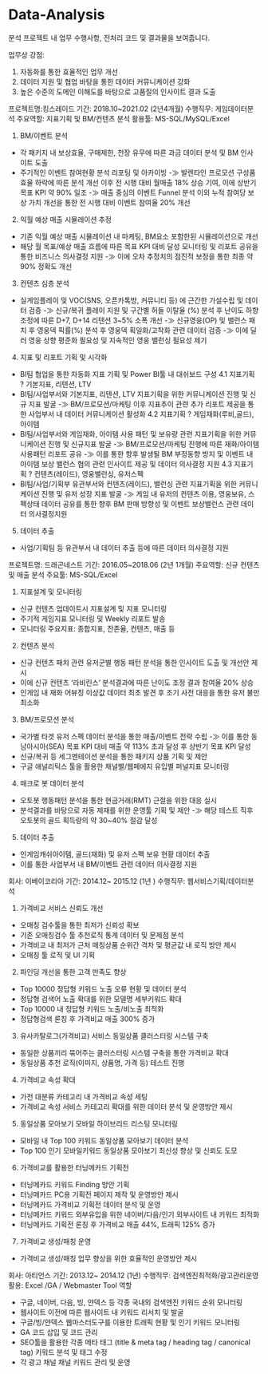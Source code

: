 # Data-Analysis
분석 프로젝트 내 업무 수행사항, 전처리 코드 및 결과물을 보여줍니다. 

업무상 강점:
1. 자동화를 통한 효율적인 업무 개선
2. 데이터 지원 및 협업 바탕을 통한 데이터 커뮤니케이션 강화
3. 높은 수준의 도메인 이해도를 바탕으로 고품질의 인사이트 결과 도출

프로젝트명:킹스레이드
기간: 2018.10~2021.02 (2년4개월)
수행직무: 게임데이터분석
주요역할: 지표기획 및 BM/컨텐츠 분석
활용툴: MS-SQL/MySQL/Excel

1. BM/이벤트 분석
- 각 패키지 내 보상효율, 구매제한, 천장 유무에 따른 과금 데이터 분석 및 BM 인사이트 도출
- 주기적인 이벤트 참여현황 분석 리포팅 및 아카이빙
-≫ 발렌타인 프로모션 구성품 효율 하락에 따른 분석 개선 이후 전 시행 대비 월매출 18% 상승 기여, 이에 상반기 목표 KPI 약 90% 일조
-≫ 매출 중심의 이벤트 Funnel 분석 이외 누적 참여당 보상 가치 개선을 통한 전 시행 대비 이벤트 참여율 20% 개선 

2. 익월 예상 매출 시뮬레이션 추정
- 기존 익월 예상 매출 시뮬레이션 내 마케팅, BM요소 포함한된 시뮬레이션으로 개선
- 해당 월 목표/예상 매출 흐름에 따른 목표 KPI 대비 달성 모니터링 및 리포트 공유을 통한 비즈니스 의사결정 지원
-≫ 이에 오차 추정치의 점진적 보정을 통한 최종 약 90% 정확도 개선

3. 컨텐츠 심층 분석
- 실게임플레이 및 VOC(SNS, 오픈카톡방, 커뮤니티 등) 에 근간한 가설수립 및 데이터 검증
-≫ 신규/복귀 플레이 지원 및 구간별 허들 이탈율 (%) 분석 후 난이도 하향 조정에 따른 D+7, D+14 리텐션 3~5% 소폭 개선
-≫ 신규영웅(OP) 및 밸런스 패치 후 영웅덱 픽률(%) 분석 후 영웅덱 획일화/고착화 관련 데이터 검증
-≫ 이에 딜러 영웅 상향 평준화 필요성 및 지속적인 영웅 밸런싱 필요성 제기

4. 지표 및 리포트 기획 및 시각화
- BI팀 협업을 통한 자동화 지표 기획 및 Power BI툴 내 대쉬보드 구성
4.1 지표기획 ? 기본지표, 리텐션, LTV
- BI팀/사업부서와 기본지표, 리텐션, LTV 지표기획을 위한 커뮤니케이션 진행 및 신규 지표 발굴
-≫ BM/프로모션/마케팅 이후 지표추이 관련 추가 리포트 제공을 통한 사업부서 내 데이터 커뮤니케이션 활성화
4.2 지표기획 ? 게임재화(루비,골드), 아이템
- BI팀/사업부서와 게임재화, 아이템 사용 패턴 및 보유량 관련 지표기획을 위한 커뮤니케이션 진행 및 신규지표 발굴
-≫ BM/프로모션/마케팅 진행에 따른 재화/아이템 사용패턴 리포트 공유
-≫ 이를 통한 향후 발생될 BM 부정동향 방지 및 이벤트 내 아이템 보상 밸런스 협의 관련 인사이트 제공 및 데이터 의사결정 지원
4.3 지표기획 ? 컨텐츠(레이드), 영웅밸런싱, 유저스펙
- BI팀/사업/기획부 유관부서와 컨텐츠(레이드), 밸런싱 관련 지표기획을 위한 커뮤니케이션 진행 및 유저 성장 지표 발굴
-≫ 게임 내 유저의 컨텐츠 이용, 영웅보유, 스펙상태 데이터 공유를 통한 향후 BM 판매 방향성 및 이벤트 보상밸런스 관련 데이터 의사결정지원

5. 데이터 추출
- 사업/기획팀 등 유관부서 내 데이터 추출 등에 따른 데이터 의사결정 지원

프로젝트명: 드래곤네스트
기간: 2016.05~2018.06 (2년 1개월)
주요역할: 신규 컨텐츠 및 매출 분석
주요툴: MS-SQL/Excel

1. 지표설계 및 모니터링
- 신규 컨텐츠 업데이트시 지표설계 및 지표 모니터링
- 주기적 게임지표 모니터링 및 Weekly 리포트 발송
- 모니터링 주요지표: 종합지표, 잔존율, 컨텐츠, 매출 등

2. 컨텐츠 분석
- 신규 컨텐츠 패치 관련 유저군별 행동 패턴 분석을 통한 인사이트 도출 및 개선안 제시
- 이에 신규 컨텐츠 ‘라비린스’ 분석결과에 따른 난이도 조정 결과 참여율 20% 상승
- 인게임 내 재화 어뷰징 이상값 데이터 최초 발견 후 조기 사전 대응을 통한 유저 불만 최소화

3. BM/프로모션 분석
- 국가별 타겟 유저 스펙 데이터 분석을 통한 매출/이벤트 전략 수립
-≫ 이를 통한 동남아시아(SEA) 목표 KPI 대비 매출 약 113% 초과 달성 후 상반기 목표 KPI 달성
- 신규/복귀 등 세그멘테이션 분석을 통한 패키지 상품 기획 및 제안
- 구글 애널리틱스 툴을 활용한 채널별/웹페에지 유입별 퍼널지표 모니터링

4. 매크로 봇 데이터 분석
- 오토봇 행동패턴 분석을 통한 현금거래(RMT) 근절을 위한 대응 실시
- 분석결과를 바탕으로 자동 제재를 위한 운영툴 기획 및 제안
-≫ 해당 테스트 직후 오토봇의 골드 획득량의 약 30~40% 절감 달성

5. 데이터 추출
- 인게임캐쉬아이템, 골드(재화) 및 유저 스펙 보유 현황 데이터 추출
- 이를 통한 사업부서 내 BM/이벤트 관련 데이터 의사결정 지원

회사: 이베이코리아
기간: 2014.12~ 2015.12 (1년 )
수행직무: 웹서비스기획/데이터분석

1. 가격비교 서비스 신뢰도 개선
- 오매칭 검수툴을 통한 최저가 신뢰성 확보
- 기존 오매칭검수 툴 추천로직 통계 데이터 및 문제점 분석
- 가격비교 내 최저가 근처 매칭상품 순위간 격차 및 평균값 내 로직 방안 제시
- 오매칭 툴 로직 및 UI 기획

2. 파인딩 개선을 통한 고객 만족도 향상
- Top 10000 정답형 키워드 노출 오류 현황 및 데이터 분석
- 정답형 검색어 노출 확대를 위한 모델명 세부키워드 확대
- Top 10000 내 정답형 키워드 노출/비노출 최적화
- 정답형검색 론칭 후 가격비교 매출 300% 증가

3. 유사카탈로그(가격비교) 서비스 동일상품 클러스터링 시스템 구축
- 동일한 상품끼리 묶어주는 클러스터링 시스템 구축을 통한 가격비교 확대
- 동일상품 추천 로직(이미지, 상품명, 가격 등) 테스트 진행

4. 가격비교 속성 확대
- 가전 대분류 카테고리 내 가격비교 속성 세팅
- 가격비교 속성 서비스 카테고리 확대를 위한 데이터 분석 및 운영방안 제시

5. 동일상품 모아보기 모바일 하이브리드 리스팅 모니터링
- 모바일 내 Top 100 키워드 동일상품 모아보기 데이터 분석
- Top 100 인기 모바일키워드 동일상품 모아보기 최신성 향상 및 신뢰도 도모

6. 가격비교를 활용한 터닝메카드 기획전
- 터닝메카드 키워드 Finding 방안 기획
- 터닝메카드 PC용 기획전 페이지 제작 및 운영방안 제시
- 터닝메카드 가격비교 기획전 데이터 분석 및 운영
- 터닝메카드 키워드 외부유입을 위한 네이버/다음/인기 외부사이트 내 키워드 최적화
- 터닝메카드 기획전 론칭 후 가격비교 매출 44%, 트래픽 125% 증가

7. 가격비교 생성/매칭 운영
- 가격비교 생성/매칭 업무 향상을 위한 효율적인 운영방안 제시

회사: 아티언스
기간: 2013.12~ 2014.12 (1년)
수행직무: 검색엔진최적화/광고관리운영
활용: Excel /GA / Webmaster Tool
역할
- 구글, 네이버, 다음, 빙, 얀덱스 등 각종 국내외 검색엔진 키워드 순위 모니터링 
- 웹사이트 이전에 따른 웹사이트 내 키워드 리서치 및 발굴
- 구글/빙/얀덱스 웹마스터도구를 이용한 트래픽 현황 및 인기 키워드 모니터링
- GA 코드 삽입 및 코드 관리
- SEO툴을 활용한 각종 메타 태그 (title & meta tag / heading tag / canonical tag) 키워드 분석 및 태그 수정
- 각 광고 채널 채널 키워드 관리 및 운영

